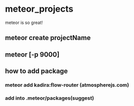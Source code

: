 # meteor_projects
meteor is so great!

## meteor create projectName
## meteor [-p 9000]
## how to add package
   ###  meteor add kadira:flow-router (atmospherejs.com)
   ###  add into .meteor/packages(suggest)
